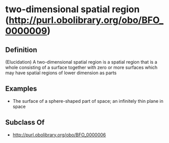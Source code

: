 # two-dimensional spatial region (http://purl.obolibrary.org/obo/BFO_0000009)

## Definition
(Elucidation) A two-dimensional spatial region is a spatial region that is a whole consisting of a surface together with zero or more surfaces which may have spatial regions of lower dimension as parts

## Examples
- The surface of a sphere-shaped part of space; an infinitely thin plane in space

## Subclass Of
- http://purl.obolibrary.org/obo/BFO_0000006

